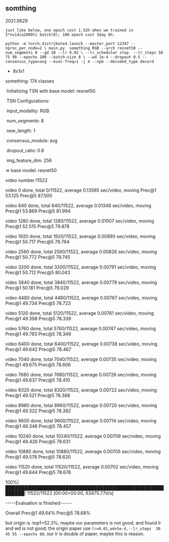 ## somthing
2021.0629

`just like below, one epoch cost 1.52h when we trained in 2*nvidia2080ti batch(8); 100 epoch cost 3day 6h.`

`python -m torch.distributed.launch --master_port 12347 --nproc_per_node=2 \
        main.py  something RGB --arch resnet50 --num_segments 8 --gd 20 --lr 0.02 \
        --lr_scheduler step  --lr_steps 50 75 90 --epochs 100 --batch-size 8 \
        --wd 1e-4 --dropout 0.5 --consensus_type=avg --eval-freq=1 -j 4 --npb --decoded_type decord`

- 8x1x1

something: 174 classes

​    Initializing TSN with base model: resnet50.

​    TSN Configurations:

​        input_modality:     RGB

​        num_segments:       8

​        new_length:         1

​        consensus_module:   avg

​        dropout_ratio:      0.8

​        img_feature_dim:    256   

=> base model: resnet50

video number:11522

video 0 done, total 0/11522, average 0.13565 sec/video, moving Prec@1 53.125 Prec@5 87.500

video 640 done, total 640/11522, average 0.01348 sec/video, moving Prec@1 53.869 Prec@5 81.994

video 1280 done, total 1280/11522, average 0.01007 sec/video, moving Prec@1 52.515 Prec@5 79.878

video 1920 done, total 1920/11522, average 0.00890 sec/video, moving Prec@1 50.717 Prec@5 79.764

video 2560 done, total 2560/11522, average 0.00826 sec/video, moving Prec@1 50.772 Prec@5 79.745

video 3200 done, total 3200/11522, average 0.00791 sec/video, moving Prec@1 50.712 Prec@5 80.043

video 3840 done, total 3840/11522, average 0.00779 sec/video, moving Prec@1 50.181 Prec@5 79.029

video 4480 done, total 4480/11522, average 0.00767 sec/video, moving Prec@1 49.734 Prec@5 78.723

video 5120 done, total 5120/11522, average 0.00761 sec/video, moving Prec@1 49.398 Prec@5 78.339

video 5760 done, total 5760/11522, average 0.00747 sec/video, moving Prec@1 49.793 Prec@5 78.349

video 6400 done, total 6400/11522, average 0.00738 sec/video, moving Prec@1 49.642 Prec@5 78.467

video 7040 done, total 7040/11522, average 0.00735 sec/video, moving Prec@1 49.675 Prec@5 78.606

video 7680 done, total 7680/11522, average 0.00728 sec/video, moving Prec@1 49.637 Prec@5 78.410

video 8320 done, total 8320/11522, average 0.00722 sec/video, moving Prec@1 49.521 Prec@5 78.388

video 8960 done, total 8960/11522, average 0.00720 sec/video, moving Prec@1 49.322 Prec@5 78.392

video 9600 done, total 9600/11522, average 0.00714 sec/video, moving Prec@1 49.346 Prec@5 78.457

video 10240 done, total 10240/11522, average 0.00709 sec/video, moving Prec@1 49.426 Prec@5 78.631

video 10880 done, total 10880/11522, average 0.00705 sec/video, moving Prec@1 49.578 Prec@5 78.620

video 11520 done, total 11520/11522, average 0.00702 sec/video, moving Prec@1 49.644 Prec@5 78.676

100%|████████████████████████████████████████████████████████| 11522/11522 [00:00<00:00, 63475.77it/s]

-----Evaluation is finished------

Overall Prec@1 49.64% Prec@5 78.68%

but origin is :top1=52.3%; maybe our parameters is not good; and found lr and wd is not good; the origin paper use `lr=0.01,wd=5e-4,--lr_steps  30 45 55 --epochs 60`, our lr is double of paper, maybe this is reason.